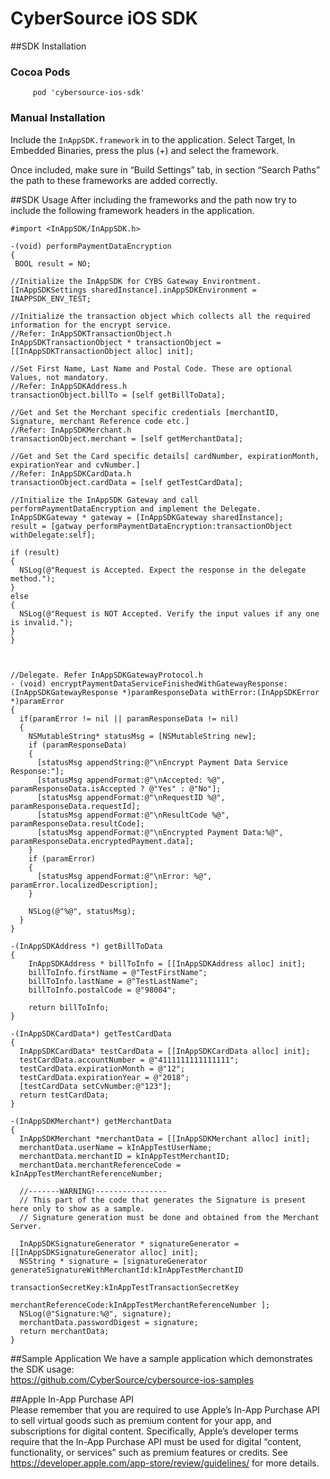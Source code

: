 # CyberSource iOS SDK

##SDK Installation 

### Cocoa Pods
````
     pod 'cybersource-ios-sdk'  
````  

### Manual Installation

Include the ```InAppSDK.framework``` in to the application. Select Target, In Embedded Binaries, press the plus (+)
and select the framework.

Once included, make sure in “Build Settings” tab, in section “Search Paths” the path to these frameworks are added correctly. 

##SDK Usage 
After including the frameworks and the path now try to include the following framework headers in the application.
```objc
#import <InAppSDK/InAppSDK.h>
```

```objc
-(void) performPaymentDataEncryption
{
 BOOL result = NO;
 
//Initialize the InAppSDK for CYBS Gateway Environtment.
[InAppSDKSettings sharedInstance].inAppSDKEnvironment = INAPPSDK_ENV_TEST;

//Initialize the transaction object which collects all the required information for the encrypt service.
//Refer: InAppSDKTransactionObject.h
InAppSDKTransactionObject * transactionObject = [[InAppSDKTransactionObject alloc] init];

//Set First Name, Last Name and Postal Code. These are optional Values, not mandatory.
//Refer: InAppSDKAddress.h
transactionObject.billTo = [self getBillToData];
    
//Get and Set the Merchant specific credentials [merchantID, Signature, merchant Reference code etc.] 
//Refer: InAppSDKMerchant.h
transactionObject.merchant = [self getMerchantData];

//Get and Set the Card specific details[ cardNumber, expirationMonth, expirationYear and cvNumber.] 
//Refer: InAppSDKCardData.h
transactionObject.cardData = [self getTestCardData];

//Initialize the InAppSDK Gateway and call performPaymentDataEncryption and implement the Delegate.
InAppSDKGateway * gateway = [InAppSDKGateway sharedInstance]; 
result = [gatway performPaymentDataEncryption:transactionObject withDelegate:self];
    
if (result)
{
  NSLog(@"Request is Accepted. Expect the response in the delegate method.");
}
else
{
  NSLog(@"Request is NOT Accepted. Verify the input values if any one is invalid.");
}
}



//Delegate. Refer InAppSDKGatewayProtocol.h
- (void) encryptPaymentDataServiceFinishedWithGatewayResponse:(InAppSDKGatewayResponse *)paramResponseData withError:(InAppSDKError *)paramError
{
  if(paramError != nil || paramResponseData != nil) 
  {
    NSMutableString* statusMsg = [NSMutableString new];
    if (paramResponseData) 
    {
      [statusMsg appendString:@"\nEncrypt Payment Data Service Response:"];
      [statusMsg appendFormat:@"\nAccepted: %@", paramResponseData.isAccepted ? @"Yes" : @"No"];
      [statusMsg appendFormat:@"\nRequestID %@", paramResponseData.requestId];
      [statusMsg appendFormat:@"\nResultCode %@", paramResponseData.resultCode];
      [statusMsg appendFormat:@"\nEncrypted Payment Data:%@", paramResponseData.encryptedPayment.data];
    }
    if (paramError)
    {
      [statusMsg appendFormat:@"\nError: %@", paramError.localizedDescription];
    }

    NSLog(@"%@", statusMsg);
  } 
}

-(InAppSDKAddress *) getBillToData
{
    InAppSDKAddress * billToInfo = [[InAppSDKAddress alloc] init];
    billToInfo.firstName = @"TestFirstName";
    billToInfo.lastName = @"TestLastName";
    billToInfo.postalCode = @"98004";
    
    return billToInfo;
}

-(InAppSDKCardData*) getTestCardData 
{
  InAppSDKCardData* testCardData = [[InAppSDKCardData alloc] init];
  testCardData.accountNumber = @"4111111111111111"; 
  testCardData.expirationMonth = @"12"; 
  testCardData.expirationYear = @"2018";
  [testCardData setCvNumber:@"123"];
  return testCardData; 
}

-(InAppSDKMerchant*) getMerchantData 
{
  InAppSDKMerchant *merchantData = [[InAppSDKMerchant alloc] init];
  merchantData.userName = kInAppTestUserName;
  merchantData.merchantID = kInAppTestMerchantID; 
  merchantData.merchantReferenceCode = kInAppTestMerchantReferenceNumber;
  
  //-------WARNING!----------------
  // This part of the code that generates the Signature is present here only to show as a sample. 
  // Signature generation must be done and obtained from the Merchant Server.
  
  InAppSDKSignatureGenerator * signatureGenerator = [[InAppSDKSignatureGenerator alloc] init]; 
  NSString * signature = [signatureGenerator generateSignatureWithMerchantId:kInAppTestMerchantID
                                                        transactionSecretKey:kInAppTestTransactionSecretKey
                                                       merchantReferenceCode:kInAppTestMerchantReferenceNumber ];
  NSLog(@"Signature:%@", signature);
  merchantData.passwordDigest = signature;
  return merchantData; 
}
```

##Sample Application
We have a sample application which demonstrates the SDK usage:  
   https://github.com/CyberSource/cybersource-ios-samples
   
  
##Apple In-App Purchase API  
Please remember that you are required to use Apple’s In-App Purchase API to sell virtual goods such as premium content for your app, and subscriptions for digital content. Specifically, Apple’s developer terms require that the In-App Purchase API must be used for digital “content, functionality, or services” such as premium features or credits. See https://developer.apple.com/app-store/review/guidelines/ for more details.
